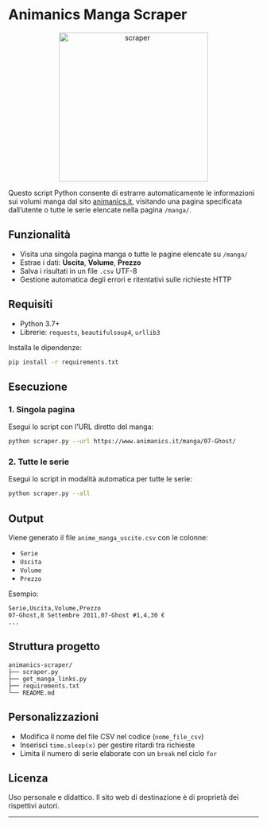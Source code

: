 # Animanics Manga Scraper
<p align="center">
  <img src="https://github.com/user-attachments/assets/2f4cf1b9-7b2f-4f32-8170-1e9bd2147da5" alt="scraper" width="300" height="300">
</p>

Questo script Python consente di estrarre automaticamente le informazioni sui volumi manga dal sito [animanics.it](https://www.animanics.it), visitando una pagina specificata dall’utente o tutte le serie elencate nella pagina `/manga/`.

## Funzionalità
- Visita una singola pagina manga o tutte le pagine elencate su `/manga/`
- Estrae i dati: **Uscita**, **Volume**, **Prezzo**
- Salva i risultati in un file `.csv` UTF-8
- Gestione automatica degli errori e ritentativi sulle richieste HTTP

## Requisiti
- Python 3.7+
- Librerie: `requests`, `beautifulsoup4`, `urllib3`

Installa le dipendenze:
```bash
pip install -r requirements.txt
```

## Esecuzione

### 1. Singola pagina
Esegui lo script con l'URL diretto del manga:
```bash
python scraper.py --url https://www.animanics.it/manga/07-Ghost/
```

### 2. Tutte le serie
Esegui lo script in modalità automatica per tutte le serie:
```bash
python scraper.py --all
```

## Output
Viene generato il file `anime_manga_uscite.csv` con le colonne:
- `Serie`
- `Uscita`
- `Volume`
- `Prezzo`

Esempio:
```csv
Serie,Uscita,Volume,Prezzo
07-Ghost,8 Settembre 2011,07-Ghost #1,4,30 €
...
```

## Struttura progetto
```
animanics-scraper/
├── scraper.py
├── get_manga_links.py
├── requirements.txt
└── README.md
```

## Personalizzazioni
- Modifica il nome del file CSV nel codice (`nome_file_csv`)
- Inserisci `time.sleep(x)` per gestire ritardi tra richieste
- Limita il numero di serie elaborate con un `break` nel ciclo `for`

## Licenza
Uso personale e didattico. Il sito web di destinazione è di proprietà dei rispettivi autori.

---
